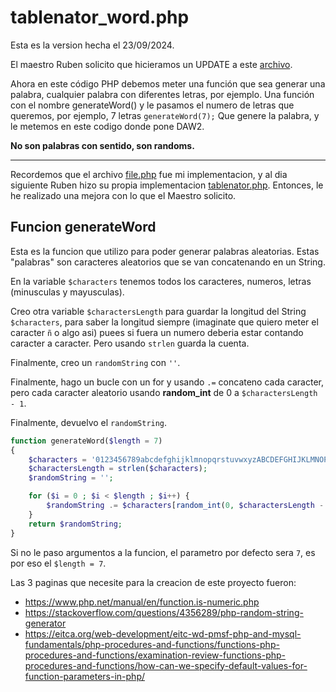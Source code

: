 # tablenator_word.php
Esta es la version hecha el 23/09/2024.

El maestro Ruben solicito que hicieramos un UPDATE a este [archivo](../2024_09_20_cactus/tablenator.php).

Ahora en este código PHP debemos meter una función que sea generar una palabra, cualquier palabra con diferentes letras, por ejemplo. 
Una función con el nombre generateWord() y le pasamos el numero de letras que queremos, por ejemplo,  7 letras
`generateWord(7);`
Que genere la palabra, y le metemos en este codigo donde pone DAW2.

**No son palabras con sentido, son randoms.**

---
Recordemos que el archivo [file.php](../2024_09_19_cactus/file.php) fue mi implementacion, y al dia siguiente Ruben hizo su propia implementacion [tablenator.php](../2024_09_20_cactus/tablenator.php). Entonces, le he realizado una mejora con lo que el Maestro solicito.

## Funcion generateWord
Esta es la funcion que utilizo para poder generar palabras aleatorias. Estas "palabras" son caracteres aleatorios que se van concatenando en un String.

En la variable `$characters` tenemos todos los caracteres, numeros, letras (minusculas y mayusculas).

Creo otra variable `$charactersLength` para guardar la longitud del String `$characters`, para saber la longitud siempre (imaginate que quiero meter el caracter `ñ` o algo asi) puees si fuera un numero deberia estar contando caracter a caracter. Pero usando `strlen` guarda la cuenta.

Finalmente, creo un `randomString` con `''`.

Finalmente, hago un bucle con un for y usando `.=` concateno cada caracter, pero cada caracter aleatorio usando **random_int** de 0 a `$charactersLength - 1`.

Finalmente, devuelvo el `randomString`.
```php
function generateWord($length = 7)
{
	$characters = '0123456789abcdefghijklmnopqrstuvwxyzABCDEFGHIJKLMNOPQRSTUVWXYZ';
 	$charactersLength = strlen($characters);	
	$randomString = '';

	for ($i = 0 ; $i < $length ; $i++) {
		$randomString .= $characters[random_int(0, $charactersLength - 1)];
	}
	return $randomString;
}
```

Si no le paso argumentos a la funcion, el parametro por defecto sera `7`, es por eso el `$length = 7`.

Las 3 paginas que necesite para la creacion de este proyecto fueron:
- https://www.php.net/manual/en/function.is-numeric.php
- https://stackoverflow.com/questions/4356289/php-random-string-generator
- https://eitca.org/web-development/eitc-wd-pmsf-php-and-mysql-fundamentals/php-procedures-and-functions/functions-php-procedures-and-functions/examination-review-functions-php-procedures-and-functions/how-can-we-specify-default-values-for-function-parameters-in-php/
